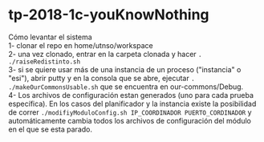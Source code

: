 # tp-2018-1c-youKnowNothing

Cómo levantar el sistema<br />
1- clonar el repo en home/utnso/workspace<br />
2- una vez clonado, entrar en la carpeta clonada y hacer ```. ./raiseRedistinto.sh```<br />
3- si se quiere usar más de una instancia de un proceso ("instancia" o "esi"), abrir putty y en la consola que se abre, ejecutar ```. ./makeOurCommonsUsable.sh``` que se encuentra en our-commons/Debug.<br />
4- Los archivos de configuración estan generados (uno para cada prueba específica). En los casos del planificador y la instancia existe la posibilidad de correr ```./modifiyModuloConfig.sh IP_COORDINADOR PUERTO_CORDINADOR``` y automáticamente cambia todos los archivos de configuración del módulo en el que se esta parado.<br />
